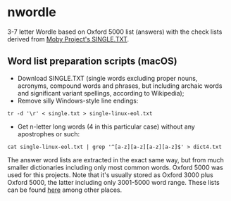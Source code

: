 # nwordle
3-7 letter Wordle based on Oxford 5000 list (answers) with the check lists derived from [Moby Project's SINGLE.TXT](https://www.gutenberg.org/files/3201/files/SINGLE.TXT).

## Word list preparation scripts (macOS)
* Download SINGLE.TXT (single words excluding proper nouns, acronyms, compound words and phrases, but including archaic words and significant variant spellings, according to Wikipedia);
* Remove silly Windows-style line endings:
```
tr -d '\r' < single.txt > single-linux-eol.txt
```
* Get n-letter long words (4 in this particular case) without any apostrophes or such:
```
cat single-linux-eol.txt | grep '^[a-z][a-z][a-z][a-z]$' > dict4.txt
```

The answer word lists are extracted in the exact same way, but from much smaller dictionaries including only most common words. Oxford 5000 was used for this projects.
Note that it's usually stored as Oxford 3000 plus Oxford 5000, the latter including only 3001-5000 word range. These lists can be found [here](https://github.com/jnoodle/English-Vocabulary-Word-List) among other places.
